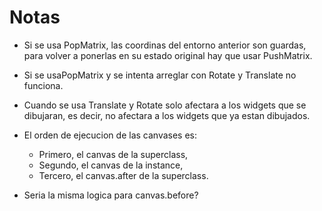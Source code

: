 # Notas

- Si se usa PopMatrix, las coordinas del entorno anterior son guardas, para
volver a ponerlas en su estado original hay que usar PushMatrix.

- Si se usaPopMatrix y se intenta arreglar con Rotate y Translate no funciona.

- Cuando se usa Translate y Rotate solo afectara a los widgets que se
dibujaran, es decir, no afectara a los widgets que ya estan dibujados.

- El orden de ejecucion de las canvases es:
  - Primero, el canvas de la superclass,
  - Segundo, el canvas de la instance,
  - Tercero, el canvas.after de la superclass.

- Seria la misma logica para canvas.before?